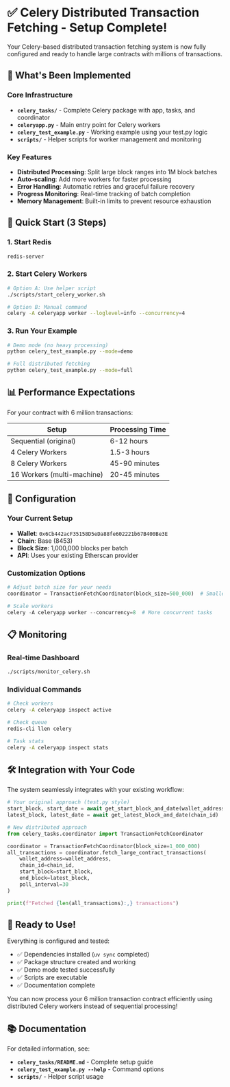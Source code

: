 # ✅ Celery Distributed Transaction Fetching - Setup Complete!

Your Celery-based distributed transaction fetching system is now fully configured and ready to handle large contracts with millions of transactions.

## 🎯 What's Been Implemented

### Core Infrastructure

- **`celery_tasks/`** - Complete Celery package with app, tasks, and coordinator
- **`celeryapp.py`** - Main entry point for Celery workers
- **`celery_test_example.py`** - Working example using your test.py logic
- **`scripts/`** - Helper scripts for worker management and monitoring

### Key Features

- **Distributed Processing**: Split large block ranges into 1M block batches
- **Auto-scaling**: Add more workers for faster processing
- **Error Handling**: Automatic retries and graceful failure recovery
- **Progress Monitoring**: Real-time tracking of batch completion
- **Memory Management**: Built-in limits to prevent resource exhaustion

## 🚀 Quick Start (3 Steps)

### 1. Start Redis

```bash
redis-server
```

### 2. Start Celery Workers

```bash
# Option A: Use helper script
./scripts/start_celery_worker.sh

# Option B: Manual command
celery -A celeryapp worker --loglevel=info --concurrency=4
```

### 3. Run Your Example

```bash
# Demo mode (no heavy processing)
python celery_test_example.py --mode=demo

# Full distributed fetching
python celery_test_example.py --mode=full
```

## 📊 Performance Expectations

For your contract with 6 million transactions:

| Setup                      | Processing Time |
| -------------------------- | --------------- |
| Sequential (original)      | 6-12 hours      |
| 4 Celery Workers           | 1.5-3 hours     |
| 8 Celery Workers           | 45-90 minutes   |
| 16 Workers (multi-machine) | 20-45 minutes   |

## 🔧 Configuration

### Your Current Setup

- **Wallet**: `0x6Cb442acF35158D5eDa88fe602221b67B400Be3E`
- **Chain**: Base (8453)
- **Block Size**: 1,000,000 blocks per batch
- **API**: Uses your existing Etherscan provider

### Customization Options

```python
# Adjust batch size for your needs
coordinator = TransactionFetchCoordinator(block_size=500_000)  # Smaller batches

# Scale workers
celery -A celeryapp worker --concurrency=8  # More concurrent tasks
```

## 📋 Monitoring

### Real-time Dashboard

```bash
./scripts/monitor_celery.sh
```

### Individual Commands

```bash
# Check workers
celery -A celeryapp inspect active

# Check queue
redis-cli llen celery

# Task stats
celery -A celeryapp inspect stats
```

## 🛠 Integration with Your Code

The system seamlessly integrates with your existing workflow:

```python
# Your original approach (test.py style)
start_block, start_date = await get_start_block_and_date(wallet_address, chain_id)
latest_block, latest_date = await get_latest_block_and_date(chain_id)

# New distributed approach
from celery_tasks.coordinator import TransactionFetchCoordinator

coordinator = TransactionFetchCoordinator(block_size=1_000_000)
all_transactions = coordinator.fetch_large_contract_transactions(
    wallet_address=wallet_address,
    chain_id=chain_id,
    start_block=start_block,
    end_block=latest_block,
    poll_interval=30
)

print(f"Fetched {len(all_transactions):,} transactions")
```

## 🎯 Ready to Use!

Everything is configured and tested:

- ✅ Dependencies installed (`uv sync` completed)
- ✅ Package structure created and working
- ✅ Demo mode tested successfully
- ✅ Scripts are executable
- ✅ Documentation complete

You can now process your 6 million transaction contract efficiently using distributed Celery workers instead of sequential processing!

## 📚 Documentation

For detailed information, see:

- **`celery_tasks/README.md`** - Complete setup guide
- **`celery_test_example.py --help`** - Command options
- **`scripts/`** - Helper script usage
